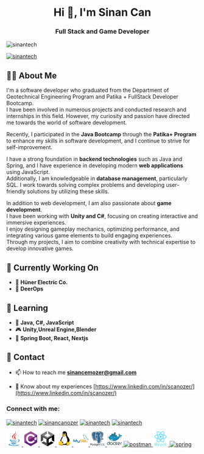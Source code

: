 
<h1 align="center">Hi 👋, I'm Sinan Can</h1>
<h3 align="center">Full Stack and Game Developer</h3>

<p align="left"> <img src="https://komarev.com/ghpvc/?username=sinantech&label=Profile%20views&color=0e75b6&style=flat" alt="sinantech" /> </p>

<p align="left"> 
  <a href="https://twitter.com/sinantech" target="blank">
    <img src="https://img.shields.io/twitter/follow/sinantech?logo=twitter&style=for-the-badge" alt="sinantech" />
  </a> 
</p>

## 👨‍💻 About Me  
I'm a software developer who graduated from the Department of Geotechnical Engineering Program and Patika + FullStack Developer Bootcamp.  
I have been involved in numerous projects and conducted research and internships in this field. However, my curiosity and passion have directed me towards the world of software development.  

Recently, I participated in the **Java Bootcamp** through the **Patika+ Program** to enhance my skills in software development, and I continue to strive for self-improvement.  

I have a strong foundation in **backend technologies** such as Java and Spring, and I have experience in developing modern **web applications** using JavaScript.  
Additionally, I am knowledgeable in **database management**, particularly SQL. I work towards solving complex problems and developing user-friendly solutions by utilizing these skills.  

In addition to web development, I am also passionate about **game development**.  
I have been working with **Unity and C#**, focusing on creating interactive and immersive experiences.  
I enjoy designing gameplay mechanics, optimizing performance, and integrating various game elements to build engaging experiences.  
Through my projects, I aim to combine creativity with technical expertise to develop innovative games.  


## 🚀 Currently Working On  
- 🔭 **Hüner Electric Co.**
- 🦌 **DeerOps**

## 🚀 Learning 
- 🌱 **Java, C#, JavaScript**
- 🎮 **Unity,Unreal Engine,Blender**
- 🍁 **Spring Boot, React, Nextjs**

## 📧 Contact
- 📫 How to reach me **sinancemozer@gmail.com**

- 📄 Know about my experiences [https://www.linkedin.com/in/scanozer/](https://www.linkedin.com/in/scanozer/)
<h3 align="left">Connect with me:</h3>
<p align="left">
<a href="https://twitter.com/sinantech" target="blank"><img align="center" src="https://raw.githubusercontent.com/rahuldkjain/github-profile-readme-generator/master/src/images/icons/Social/twitter.svg" alt="sinantech" height="30" width="40" /></a>
<a href="https://linkedin.com/in/sinancanozer" target="blank"><img align="center" src="https://raw.githubusercontent.com/rahuldkjain/github-profile-readme-generator/master/src/images/icons/Social/linked-in-alt.svg" alt="sinancanozer" height="30" width="40" /></a>
<a href="https://instagram.com/sinantech" target="blank"><img align="center" src="https://raw.githubusercontent.com/rahuldkjain/github-profile-readme-generator/master/src/images/icons/Social/instagram.svg" alt="sinantech" height="30" width="40" /></a>
<a href="https://www.hackerrank.com/sinantech" target="blank"><img align="center" src="https://raw.githubusercontent.com/rahuldkjain/github-profile-readme-generator/master/src/images/icons/Social/hackerrank.svg" alt="sinantech" height="30" width="40" /></a>
</p>
<p align="left"> 
  <a href="https://www.java.com" target="_blank" rel="noreferrer"> 
    <img src="https://raw.githubusercontent.com/devicons/devicon/master/icons/java/java-original.svg" alt="java" width="40" height="40"/> 
  </a> 
  <a href="https://learn.microsoft.com/en-us/dotnet/csharp/" target="_blank" rel="noreferrer"> 
    <img src="https://raw.githubusercontent.com/devicons/devicon/master/icons/csharp/csharp-original.svg" alt="csharp" width="40" height="40"/> 
  </a>
  <a href="https://unity.com/" target="_blank" rel="noreferrer"> 
    <img src="https://raw.githubusercontent.com/devicons/devicon/master/icons/unity/unity-original.svg" alt="unity" width="40" height="40"/> 
  </a>
  <a href="https://www.linux.org/" target="_blank" rel="noreferrer"> 
    <img src="https://raw.githubusercontent.com/devicons/devicon/master/icons/linux/linux-original.svg" alt="linux" width="40" height="40"/> 
  </a> 
  <a href="https://www.mysql.com/" target="_blank" rel="noreferrer"> 
    <img src="https://raw.githubusercontent.com/devicons/devicon/master/icons/mysql/mysql-original-wordmark.svg" alt="mysql" width="40" height="40"/> 
  </a> 
  <a href="https://www.postgresql.org" target="_blank" rel="noreferrer"> 
    <img src="https://raw.githubusercontent.com/devicons/devicon/master/icons/postgresql/postgresql-original-wordmark.svg" alt="postgresql" width="40" height="40"/> 
  </a> 
   <a href="https://www.docker.com/" target="_blank" rel="noreferrer"> 
    <img src="https://raw.githubusercontent.com/devicons/devicon/master/icons/docker/docker-original-wordmark.svg" alt="docker" width="40" height="40"/> 
  </a> 
  <a href="https://postman.com" target="_blank" rel="noreferrer"> 
    <img src="https://www.vectorlogo.zone/logos/getpostman/getpostman-icon.svg" alt="postman" width="40" height="40"/> 
  </a> 
  <a href="https://reactjs.org/" target="_blank" rel="noreferrer"> 
    <img src="https://raw.githubusercontent.com/devicons/devicon/master/icons/react/react-original-wordmark.svg" alt="react" width="40" height="40"/> 
  </a> 
  <a href="https://spring.io/" target="_blank" rel="noreferrer"> 
    <img src="https://www.vectorlogo.zone/logos/springio/springio-icon.svg" alt="spring" width="40" height="40"/> 
  </a> 
</p>

